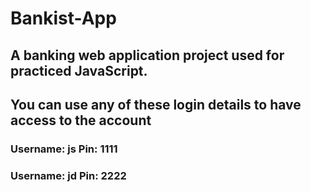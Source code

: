 # Bankist-App
## A banking web application project used for practiced JavaScript.
## You can use any of these login details to have access to the account
### Username: js Pin: 1111
### Username: jd Pin: 2222
